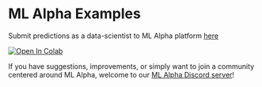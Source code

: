 # ML Alpha Examples
Submit predictions as a data-scientist to ML Alpha platform [here](./datascientist-example.ipynb)

<a target="_blank" href="https://colab.research.google.com/github/ml-alpha/example-scripts/blob/main/datascientist-example.ipynb">
  <img src="https://colab.research.google.com/assets/colab-badge.svg" alt="Open In Colab"/>
</a>


If you have suggestions, improvements, or simply want to join a community centered around ML Alpha, welcome to our [ML Alpha Discord server](https://discord.gg/8wd7Z2CE)!
